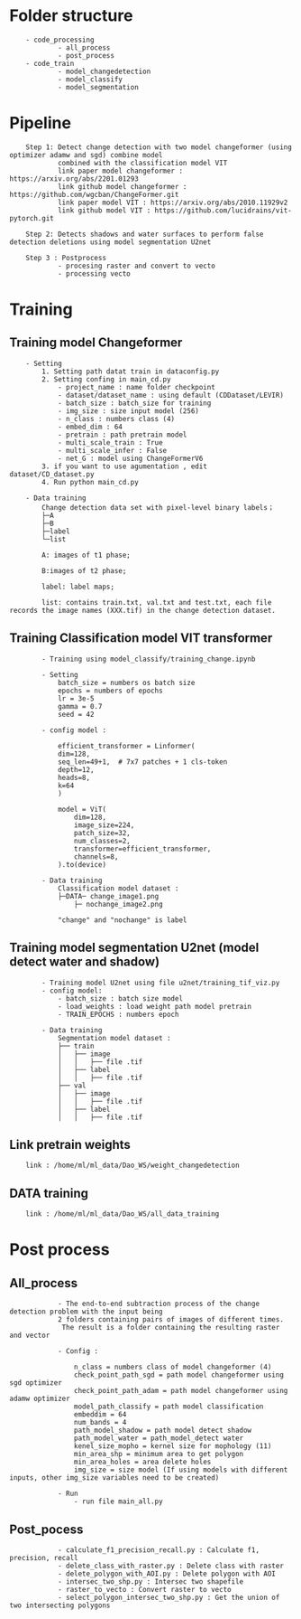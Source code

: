 # Folder structure

        - code_processing
                - all_process
                - post_process        
        - code_train
                - model_changedetection
                - model_classify
                - model_segmentation

# Pipeline 

        Step 1: Detect change detection with two model changeformer (using optimizer adamw and sgd) combine model 
                combined with the classification model VIT
                link paper model changeformer : https://arxiv.org/abs/2201.01293
                link github model changeformer : https://github.com/wgcban/ChangeFormer.git
                link paper model VIT : https://arxiv.org/abs/2010.11929v2
                link github model VIT : https://github.com/lucidrains/vit-pytorch.git

        Step 2: Detects shadows and water surfaces to perform false detection deletions using model segmentation U2net
        
        Step 3 : Postprocess 
                - procesing raster and convert to vecto
                - processing vecto

# Training
## Training model Changeformer

        - Setting 
            1. Setting path datat train in dataconfig.py
            2. Setting confing in main_cd.py
                - project_name : name folder checkpoint
                - dataset/dataset_name : using default (CDDataset/LEVIR)
                - batch_size : batch_size for training
                - img_size : size input model (256)
                - n_class : numbers class (4)
                - embed_dim : 64
                - pretrain : path pretrain model
                - multi_scale_train : True
                - multi_scale_infer : False
                - net_G : model using ChangeFormerV6
            3. if you want to use agumentation , edit dataset/CD_dataset.py
            4. Run python main_cd.py
        
        - Data training
            Change detection data set with pixel-level binary labels；
            ├─A
            ├─B
            ├─label
            └─list
        
            A: images of t1 phase;

            B:images of t2 phase;

            label: label maps;

            list: contains train.txt, val.txt and test.txt, each file records the image names (XXX.tif) in the change detection dataset.

## Training Classification model VIT transformer

            - Training using model_classify/training_change.ipynb

            - Setting
                batch_size = numbers os batch size
                epochs = numbers of epochs
                lr = 3e-5
                gamma = 0.7
                seed = 42

            - config model :

                efficient_transformer = Linformer(
                dim=128,
                seq_len=49+1,  # 7x7 patches + 1 cls-token
                depth=12,
                heads=8,
                k=64
                )

                model = ViT(
                    dim=128,
                    image_size=224,
                    patch_size=32,
                    num_classes=2,
                    transformer=efficient_transformer,
                    channels=8,
                ).to(device)
            
            - Data training
                Classification model dataset :
                ├─DATA─ change_image1.png
                    ├─ nochange_image2.png
            
                "change" and "nochange" is label

## Training model segmentation U2net (model detect water and shadow)

            - Training model U2net using file u2net/training_tif_viz.py
            - config model:
                - batch_size : batch size model
                - load_weights : load weight path model pretrain
                - TRAIN_EPOCHS : numbers epoch

            - Data training
                Segmentation model dataset :
                ├── train
                │   ├── image
                │   │   ├── file .tif
                │   ├── label
                │   │   ├── file .tif
                ├── val
                │   ├── image
                │   │   ├── file .tif
                │   ├── label
                │   │   ├── file .tif

## Link pretrain weights
        link : /home/ml/ml_data/Dao_WS/weight_changedetection
## DATA training
        link : /home/ml/ml_data/Dao_WS/all_data_training

# Post process
## All_process

                - The end-to-end subtraction process of the change detection problem with the input being 
                2 folders containing pairs of images of different times.
                 The result is a folder containing the resulting raster and vector

                - Config :

                    n_class = numbers class of model changeformer (4)
                    check_point_path_sgd = path model changeformer using sgd optimizer
                    check_point_path_adam = path model changeformer using adamw optimizer
                    model_path_classify = path model classification
                    embeddim = 64
                    num_bands = 4
                    path_model_shadow = path model detect shadow
                    path_model_water = path_model_detect water
                    kenel_size_mopho = kernel size for mophology (11)
                    min_area_shp = minimum area to get polygon
                    min_area_holes = area delete holes
                    img_size = size model (If using models with different inputs, other img_size variables need to be created)

                - Run
                    - run file main_all.py
                
## Post_pocess
                - calculate_f1_precision_recall.py : Calculate f1, precision, recall
                - delete_class_with_raster.py : Delete class with raster
                - delete_polygon_with_AOI.py : Delete polygon with AOI 
                - intersec_two_shp.py : Intersec two shapefile 
                - raster_to_vecto : Convert raster to vecto
                - select_polygon_intersec_two_shp.py : Get the union of two intersecting polygons

